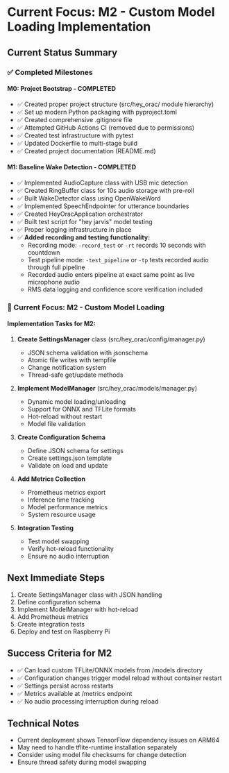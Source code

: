 # Current Focus: M2 - Custom Model Loading Implementation

## Current Status Summary

### ✅ Completed Milestones

#### M0: Project Bootstrap - COMPLETED
- ✅ Created proper project structure (src/hey_orac/ module hierarchy)
- ✅ Set up modern Python packaging with pyproject.toml
- ✅ Created comprehensive .gitignore file
- ✅ Attempted GitHub Actions CI (removed due to permissions)
- ✅ Created test infrastructure with pytest
- ✅ Updated Dockerfile to multi-stage build
- ✅ Created project documentation (README.md)

#### M1: Baseline Wake Detection - COMPLETED
- ✅ Implemented AudioCapture class with USB mic detection
- ✅ Created RingBuffer class for 10s audio storage with pre-roll
- ✅ Built WakeDetector class using OpenWakeWord
- ✅ Implemented SpeechEndpointer for utterance boundaries
- ✅ Created HeyOracApplication orchestrator
- ✅ Built test script for "hey jarvis" model testing
- ✅ Proper logging infrastructure in place
- ✅ **Added recording and testing functionality:**
  - Recording mode: `-record_test` or `-rt` records 10 seconds with countdown
  - Test pipeline mode: `-test_pipeline` or `-tp` tests recorded audio through full pipeline
  - Recorded audio enters pipeline at exact same point as live microphone audio
  - RMS data logging and confidence score verification included

### 🎯 Current Focus: M2 - Custom Model Loading

#### Implementation Tasks for M2:
1. **Create SettingsManager** class (src/hey_orac/config/manager.py)
   - JSON schema validation with jsonschema
   - Atomic file writes with tempfile
   - Change notification system
   - Thread-safe get/update methods

2. **Implement ModelManager** (src/hey_orac/models/manager.py)
   - Dynamic model loading/unloading
   - Support for ONNX and TFLite formats
   - Hot-reload without restart
   - Model file validation

3. **Create Configuration Schema**
   - Define JSON schema for settings
   - Create settings.json template
   - Validate on load and update

4. **Add Metrics Collection**
   - Prometheus metrics export
   - Inference time tracking
   - Model performance metrics
   - System resource usage

5. **Integration Testing**
   - Test model swapping
   - Verify hot-reload functionality
   - Ensure no audio interruption

## Next Immediate Steps
1. Create SettingsManager class with JSON handling
2. Define configuration schema
3. Implement ModelManager with hot-reload
4. Add Prometheus metrics
5. Create integration tests
6. Deploy and test on Raspberry Pi

## Success Criteria for M2
- ✅ Can load custom TFLite/ONNX models from /models directory
- ✅ Configuration changes trigger model reload without container restart
- ✅ Settings persist across restarts
- ✅ Metrics available at /metrics endpoint
- ✅ No audio processing interruption during reload

## Technical Notes
- Current deployment shows TensorFlow dependency issues on ARM64
- May need to handle tflite-runtime installation separately
- Consider using model file checksums for change detection
- Ensure thread safety during model swapping